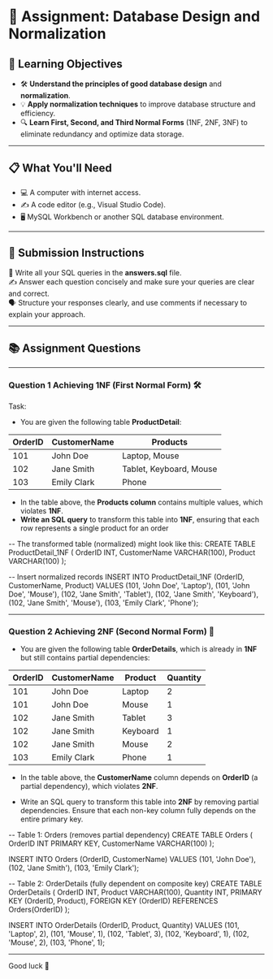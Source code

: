 # 📝 Assignment: Database Design and Normalization

## 🎯 **Learning Objectives**
* 🛠️ **Understand the principles of good database design** and **normalization**.
* 💡 **Apply normalization techniques** to improve database structure and efficiency.
* 🔍 **Learn First, Second, and Third Normal Forms** (1NF, 2NF, 3NF) to eliminate redundancy and optimize data storage.

---

## 📋 **What You'll Need**
* 💻 A computer with internet access.
* ✍️ A code editor (e.g., Visual Studio Code).
* 🖥️ MySQL Workbench or another SQL database environment.

---


## 📝 Submission Instructions  
📂 Write all your SQL queries in the **answers.sql** file.  
✍️ Answer each question concisely and make sure your queries are clear and correct.  
🗣️ Structure your responses clearly, and use comments if necessary to explain your approach.

--- 

## 📚 Assignment Questions

---

### Question 1 Achieving 1NF (First Normal Form) 🛠️
Task:
- You are given the following table **ProductDetail**:

| OrderID | CustomerName  | Products                        |
|---------|---------------|---------------------------------|
| 101     | John Doe      | Laptop, Mouse                   |
| 102     | Jane Smith    | Tablet, Keyboard, Mouse         |
| 103     | Emily Clark   | Phone                           |


- In the table above, the **Products column** contains multiple values, which violates **1NF**.
- **Write an SQL query** to transform this table into **1NF**, ensuring that each row represents a single product for an order

-- The transformed table (normalized) might look like this:
CREATE TABLE ProductDetail_1NF (
    OrderID INT,
    CustomerName VARCHAR(100),
    Product VARCHAR(100)
);

-- Insert normalized records
INSERT INTO ProductDetail_1NF (OrderID, CustomerName, Product) VALUES
(101, 'John Doe', 'Laptop'),
(101, 'John Doe', 'Mouse'),
(102, 'Jane Smith', 'Tablet'),
(102, 'Jane Smith', 'Keyboard'),
(102, 'Jane Smith', 'Mouse'),
(103, 'Emily Clark', 'Phone');

--- 

### Question 2 Achieving 2NF (Second Normal Form) 🧩

- You are given the following table **OrderDetails**, which is already in **1NF** but still contains partial dependencies:

| OrderID | CustomerName  | Product      | Quantity |
|---------|---------------|--------------|----------|
| 101     | John Doe      | Laptop       | 2        |
| 101     | John Doe      | Mouse        | 1        |
| 102     | Jane Smith    | Tablet       | 3        |
| 102     | Jane Smith    | Keyboard     | 1        |
| 102     | Jane Smith    | Mouse        | 2        |
| 103     | Emily Clark   | Phone        | 1        |

- In the table above, the **CustomerName** column depends on **OrderID** (a partial dependency), which violates **2NF**. 

- Write an SQL query to transform this table into **2NF** by removing partial dependencies. Ensure that each non-key column fully depends on the entire primary key.

-- Table 1: Orders (removes partial dependency)
CREATE TABLE Orders (
    OrderID INT PRIMARY KEY,
    CustomerName VARCHAR(100)
);

INSERT INTO Orders (OrderID, CustomerName) VALUES
(101, 'John Doe'),
(102, 'Jane Smith'),
(103, 'Emily Clark');

-- Table 2: OrderDetails (fully dependent on composite key)
CREATE TABLE OrderDetails (
    OrderID INT,
    Product VARCHAR(100),
    Quantity INT,
    PRIMARY KEY (OrderID, Product),
    FOREIGN KEY (OrderID) REFERENCES Orders(OrderID)
);

INSERT INTO OrderDetails (OrderID, Product, Quantity) VALUES
(101, 'Laptop', 2),
(101, 'Mouse', 1),
(102, 'Tablet', 3),
(102, 'Keyboard', 1),
(102, 'Mouse', 2),
(103, 'Phone', 1);

---
Good luck 🚀
